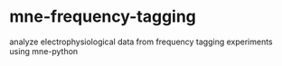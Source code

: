 # mne-frequency-tagging
analyze electrophysiological data from frequency tagging experiments using mne-python
